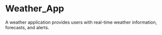 # Weather_App
A weather application provides users with real-time weather information, forecasts, and alerts. 
